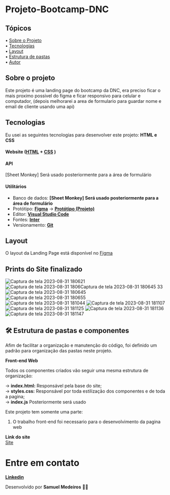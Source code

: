 # Projeto-Bootcamp-DNC

## Tópicos

<div>
 • <a href="#-sobre-o-projeto">Sobre o Projeto</a> </br>
 • <a href="#-tecnologias">Tecnologias</a> </br>
 • <a href="#-layout">Layout</a> </br>
 • <a href="#-estrutura-de-pastas">Estrutura de pastas</a> </br>
 • <a href="#-autor">Autor</a> </br>
</div>

## Sobre o projeto

Este projeto é uma landing page do bootcamp da DNC, era preciso ficar o mais proximo possivel do figma e ficar responsivo para celular e computador, (depois melhorarei a area de formulario para guardar nome e email de cliente usando uma api)

## Tecnologias

Eu usei as seguintes tecnologias para desenvolver este projeto: **HTML e CSS**
#### **Website** ([HTML](https://html.com/) + [CSS](https://pt.wikipedia.org/wiki/Cascading_Style_Sheets) ) 

#### **API** 
[Sheet Monkey] Será usado posteriormente para a área de formulário

#### **Utilitários**
- Banco de dados: **[Sheet Monkey] Será usado posteriormente para a área de formulário**
- Protótipo: **[Figma](https://www.figma.com/)** → **[Protótipo (Projeto)](https://www.figma.com/file/264DqoSfv6uBjVA97ztkBk/Figmas-DNC?node-id=0%3A1&mode=dev)**
- Editor: **[Visual Studio Code](https://code.visualstudio.com/)** 
- Fontes: **[Inter](https://fonts.google.com/specimen/Inter?query=inter)**
- Versionamento: **[Git](https://git-scm.com)**


## Layout

O layout da Landing Page está disponível no [Figma](https://www.figma.com/file/264DqoSfv6uBjVA97ztkBk/Figmas-DNC?node-id=0%3A1&mode=dev)

## Prints do Site finalizado

![Captura de tela 2023-08-31 180621](https://github.com/S4MUE11/Projeto-Bootcamp-DNC/assets/141192195/d84213b9-e894-4afe-aecd-d74d30eb8a63)
![Captura de tela 2023-08-31 1806![Captura de tela 2023-08-31 180645](https://github.com/S4MUE11/Projeto-Bootcamp-DNC/assets/141192195/24b8c3f0-6276-4ae1-b3cf-f028261ff7d8)
33](https://github.com/S4MUE11/Projeto-Bootcamp-DNC/assets/141192195/a90ec7e8-979e-4122-8b0a-d3bb380c9e8b)
![Captura de tela 2023-08-31 180645](https://github.com/S4MUE11/Projeto-Bootcamp-DNC/assets/141192195/f9e136d0-7ec0-4900-b7d4-f7051a3d419d)
![Captura de tela 2023-08-31 180655](https://github.com/S4MUE11/Projeto-Bootcamp-DNC/assets/141192195/80f3a01a-eca0-468a-8ae8-726a6623777f)
![Captura de tela 2023-08-31 181044](https://github.com/S4MUE11/Projeto-Bootcamp-DNC/assets/141192195/787d0e5a-7790-4a1b-8c29-7dc45b67ebc9)
![Captura de tela 2023-08-31 181107](https://github.com/S4MUE11/Projeto-Bootcamp-DNC/assets/141192195/22cf8049-914c-4868-a46e-a83739575c7f)
![Captura de tela 2023-08-31 181125](https://github.com/S4MUE11/Projeto-Bootcamp-DNC/assets/141192195/efefa0dd-6583-48d6-8063-bfbfec952bfd)
![Captura de tela 2023-08-31 181136](https://github.com/S4MUE11/Projeto-Bootcamp-DNC/assets/141192195/00701e98-9c74-4b75-8495-8027935e2710)
![Captura de tela 2023-08-31 181147](https://github.com/S4MUE11/Projeto-Bootcamp-DNC/assets/141192195/28cce172-d5ae-44ee-8afe-77f8d85c07e9)




## 🛠 Estrutura de pastas e componentes

Afim de facilitar a organização e manutenção do código, foi definido um padrão para organização das pastas neste projeto.

**Front-end Web**

Todos os componentes criados vão seguir uma mesma estrutura de organização: <br>

→ **index.html:** Responsável pela base do site; <br />
→ **styles.css:** Responsável por toda estilização dos componentes e de toda a pagina; <br />
→ **index.js** Posteriormente será usado

Este projeto tem somente uma parte:

1. O trabalho front-end foi necessario para o desenvolvimento da pagina web

**Link do site**   
[Site](https://projeto-03-bootcamp-dnc.netlify.app/)

# Entre em contato

**[Linkedin](https://www.linkedin.com/in/samuel-medeiros-548378236/)**

Desenvolvido por **Samuel Medeiros** 👋🏻
